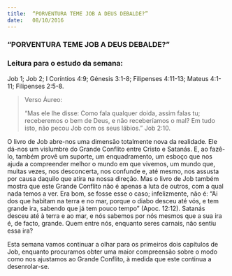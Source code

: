 ```yaml
---
title:  “PORVENTURA TEME JOB A DEUS DEBALDE?”
date:   08/10/2016
---
```


### “PORVENTURA TEME JOB A DEUS DEBALDE?”

### Leitura para o estudo da semana:
Job 1; Job 2; I Coríntios 4:9; Génesis 3:1-8; Filipenses 4:11-13; Mateus 4:1-11; Filipenses 2:5-8.

> <p>Verso Áureo:</p>
> “Mas ele lhe disse: Como fala qualquer doida, assim falas tu; receberemos o bem de Deus, e não receberíamos o mal? Em tudo isto, não pecou Job com os seus lábios.” Job 2:10.

O livro de Job abre-nos uma dimensão totalmente nova da realidade. Ele dá-nos um vislumbre do Grande Conflito entre Cristo e Satanás. E, ao fazê-lo, também provê um suporte, um enquadramento, um esboço que nos ajuda a compreender melhor o mundo em que vivemos, um mundo que, muitas vezes, nos desconcerta, nos confunde e, até mesmo, nos assusta por causa daquilo que atira na nossa direção. Mas o livro de Job também mostra que este Grande Conflito não é apenas a luta de outros, com a qual nada temos a ver. Era bom, se fosse esse o caso; infelizmente, não é: “Ai dos que habitam na terra e no mar, porque o diabo desceu até vós, e tem grande ira, sabendo que já tem pouco tempo” (Apoc. 12:12). Satanás desceu até à terra e ao mar, e nós sabemos por nós mesmos que a sua ira é, de facto, grande. Quem entre nós, enquanto seres carnais, não sentiu essa ira?

Esta semana vamos continuar a olhar para os primeiros dois capítulos de Job, enquanto procuramos obter uma maior compreensão sobre o modo como nos ajustamos ao Grande Conflito, à medida que este continua a desenrolar-se.